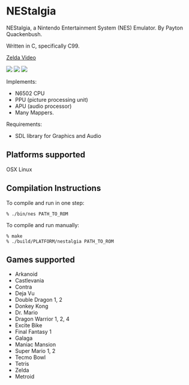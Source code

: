 NEStalgia
=========

NEStalgia, a Nintendo Entertainment System (NES) Emulator.  By Payton Quackenbush.

Written in C, specifically C99.

[Zelda Video](https://vimeo.com/90365281)

![](http://i.imgur.com/ZBcbAmw.png)
![](http://i.imgur.com/2MGUfOA.png)
![](http://i.imgur.com/BSLNRcw.png)

Implements:
- N6502 CPU
- PPU (picture processing unit)
- APU (audio processor)
- Many Mappers.

Requirements:
- SDL library for Graphics and Audio

Platforms supported
-------------------
OSX
Linux

Compilation Instructions
------------------------
To compile and run in one step:

```
% ./bin/nes PATH_TO_ROM
```

To compile and run manually:
```
% make
% ./build/PLATFORM/nestalgia PATH_TO_ROM
```

Games supported
---------------
- Arkanoid
- Castlevania
- Contra
- Deja Vu
- Double Dragon 1, 2
- Donkey Kong
- Dr. Mario
- Dragon Warrior 1, 2, 4
- Excite Bike
- Final Fantasy 1
- Galaga
- Maniac Mansion
- Super Mario 1, 2
- Tecmo Bowl
- Tetris
- Zelda
- Metroid
